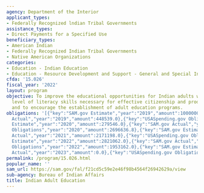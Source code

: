 ```yaml
---
agency: Department of the Interior
applicant_types:
- Federally Recognized lndian Tribal Governments
assistance_types:
- Direct Payments for a Specified Use
beneficiary_types:
- American Indian
- Federally Recognized Indian Tribal Governments
- Native American Organizations
categories:
- Education - Indian Education
- Education - Resource Development and Support - General and Special Interest Organizations
cfda: '15.026'
fiscal_year: '2022'
layout: program
objective: To improve the educational opportunities for Indian adults who lack the
  level of literacy skills necessary for effective citizenship and productive employment
  and to encourage the establishment of adult education programs.
obligations: '[{"key":"SAM.gov Estimate","year":"2019","amount":1000000.0},{"key":"SAM.gov
  Actual","year":"2019","amount":448539.0},{"key":"USASpending.gov Obligations","year":"2019","amount":3766633.76},{"key":"SAM.gov
  Estimate","year":"2020","amount":279546.0},{"key":"SAM.gov Actual","year":"2020","amount":906874.0},{"key":"USASpending.gov
  Obligations","year":"2020","amount":2696636.8},{"key":"SAM.gov Estimate","year":"2021","amount":155475.0},{"key":"SAM.gov
  Actual","year":"2021","amount":2171198.0},{"key":"USASpending.gov Obligations","year":"2021","amount":2738738.8},{"key":"SAM.gov
  Estimate","year":"2022","amount":2821062.0},{"key":"SAM.gov Actual","year":"2022","amount":96695.0},{"key":"USASpending.gov
  Obligations","year":"2022","amount":1953162.0},{"key":"SAM.gov Estimate","year":"2023","amount":347340.0},{"key":"SAM.gov
  Actual","year":"2023","amount":0.0},{"key":"USASpending.gov Obligations","year":"2023","amount":1834366.0}]'
permalink: /program/15.026.html
popular_name: ''
sam_url: https://sam.gov/fal/f21cd5c59e2e46f98b4564f26942629a/view
sub-agency: Bureau of Indian Affairs
title: Indian Adult Education
---
```

